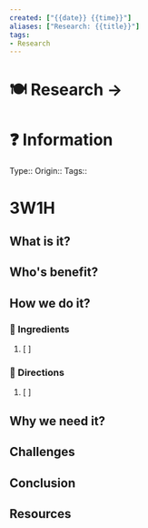 ```yaml
---
created: ["{{date}} {{time}}"]
aliases: ["Research: {{title}}"]
tags:
- Research
---
```


# 🍽 Research -> 

# ❓ Information
Type:: 
Origin:: 
Tags:: 

# 3W1H
## What is it?

## Who's benefit?

## How we do it?

### 🍜 Ingredients
1. [ ] 

### 📑 Directions
1. [ ] 

## Why we need it?
 
## Challenges

## Conclusion

## Resources
